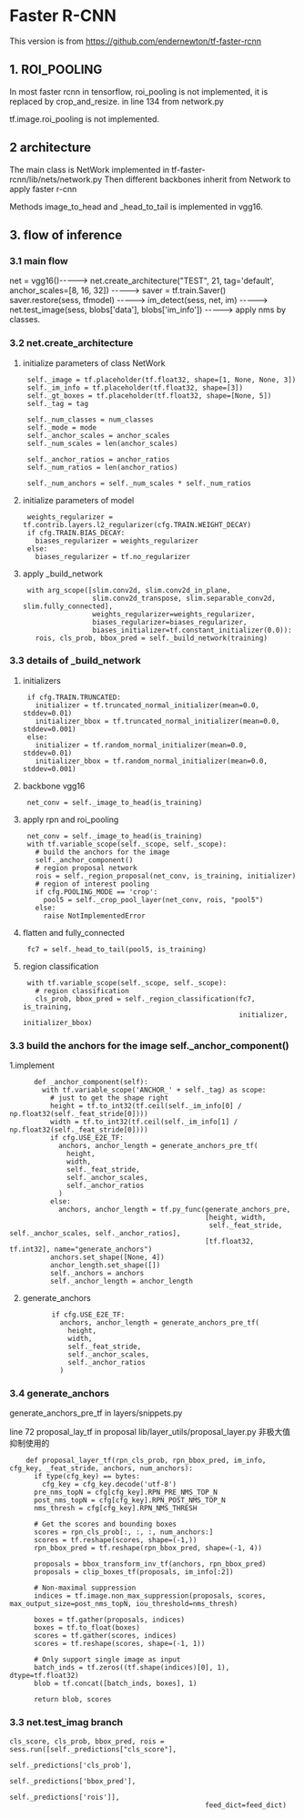 # Faster R-CNN

This version is from <https://github.com/endernewton/tf-faster-rcnn>

## 1. ROI_POOLING

In most faster rcnn in tensorflow, roi_pooling is not implemented, it is replaced by crop_and_resize.  in line 134 from network.py 

tf.image.roi_pooling is not implemented.

## 2 architecture
The main class is NetWork implemented in tf-faster-rcnn/lib/nets/network.py
Then different backbones inherit from Network to apply faster r-cnn

Methods image_to_head and _head_to_tail is implemented in vgg16.


## 3. flow of inference

### 3.1 main flow 

net = vgg16()-----> net.create_architecture("TEST", 21, tag='default', anchor_scales=[8, 16, 32]) -----> saver = tf.train.Saver()  saver.restore(sess, tfmodel) -----> im_detect(sess, net, im) -----> net.test_image(sess, blobs['data'], blobs['im_info']) -----> apply nms by classes.

### 3.2 net.create_architecture

1. initialize parameters of class NetWork

        self._image = tf.placeholder(tf.float32, shape=[1, None, None, 3])
        self._im_info = tf.placeholder(tf.float32, shape=[3])
        self._gt_boxes = tf.placeholder(tf.float32, shape=[None, 5])
        self._tag = tag

        self._num_classes = num_classes
        self._mode = mode
        self._anchor_scales = anchor_scales
        self._num_scales = len(anchor_scales)

        self._anchor_ratios = anchor_ratios
        self._num_ratios = len(anchor_ratios)

        self._num_anchors = self._num_scales * self._num_ratios

2. initialize parameters of model

        weights_regularizer = tf.contrib.layers.l2_regularizer(cfg.TRAIN.WEIGHT_DECAY)
        if cfg.TRAIN.BIAS_DECAY:
          biases_regularizer = weights_regularizer
        else:
          biases_regularizer = tf.no_regularizer
          
3. apply _build_network 
        
        with arg_scope([slim.conv2d, slim.conv2d_in_plane,
                        slim.conv2d_transpose, slim.separable_conv2d, slim.fully_connected], 
                        weights_regularizer=weights_regularizer,
                        biases_regularizer=biases_regularizer, 
                        biases_initializer=tf.constant_initializer(0.0)): 
          rois, cls_prob, bbox_pred = self._build_network(training)
          
### 3.3 details of _build_network 
    
1. initializers  

        if cfg.TRAIN.TRUNCATED:
          initializer = tf.truncated_normal_initializer(mean=0.0, stddev=0.01)
          initializer_bbox = tf.truncated_normal_initializer(mean=0.0, stddev=0.001)
        else:
          initializer = tf.random_normal_initializer(mean=0.0, stddev=0.01)
          initializer_bbox = tf.random_normal_initializer(mean=0.0, stddev=0.001)

2. backbone vgg16
 
        net_conv = self._image_to_head(is_training)
    
3. apply rpn and roi_pooling
 
        net_conv = self._image_to_head(is_training)
        with tf.variable_scope(self._scope, self._scope):
          # build the anchors for the image
          self._anchor_component()
          # region proposal network
          rois = self._region_proposal(net_conv, is_training, initializer)
          # region of interest pooling
          if cfg.POOLING_MODE == 'crop':
            pool5 = self._crop_pool_layer(net_conv, rois, "pool5")
          else:
            raise NotImplementedError

4. flatten and fully_connected 

        fc7 = self._head_to_tail(pool5, is_training)
        
5. region classification

        with tf.variable_scope(self._scope, self._scope):
          # region classification
          cls_prob, bbox_pred = self._region_classification(fc7, is_training, 
                                                            initializer, initializer_bbox)

### 3.3 build the anchors for the image  self._anchor_component()

1.implement 

          def _anchor_component(self):
            with tf.variable_scope('ANCHOR_' + self._tag) as scope:
              # just to get the shape right
              height = tf.to_int32(tf.ceil(self._im_info[0] / np.float32(self._feat_stride[0])))
              width = tf.to_int32(tf.ceil(self._im_info[1] / np.float32(self._feat_stride[0])))
              if cfg.USE_E2E_TF:
                anchors, anchor_length = generate_anchors_pre_tf(
                  height,
                  width,
                  self._feat_stride,
                  self._anchor_scales,
                  self._anchor_ratios
                )
              else:
                anchors, anchor_length = tf.py_func(generate_anchors_pre,
                                                    [height, width,
                                                     self._feat_stride, self._anchor_scales, self._anchor_ratios],
                                                    [tf.float32, tf.int32], name="generate_anchors")
              anchors.set_shape([None, 4])
              anchor_length.set_shape([])
              self._anchors = anchors
              self._anchor_length = anchor_length
              
2. generate_anchors 

              if cfg.USE_E2E_TF:
                anchors, anchor_length = generate_anchors_pre_tf(
                  height,
                  width,
                  self._feat_stride,
                  self._anchor_scales,
                  self._anchor_ratios
                )
                
### 3.4 generate_anchors
generate_anchors_pre_tf in layers/snippets.py

line 72 proposal_lay_tf in proposal lib/layer_utils/proposal_layer.py 
非极大值抑制使用的 

        def proposal_layer_tf(rpn_cls_prob, rpn_bbox_pred, im_info, cfg_key, _feat_stride, anchors, num_anchors):
          if type(cfg_key) == bytes:
            cfg_key = cfg_key.decode('utf-8')
          pre_nms_topN = cfg[cfg_key].RPN_PRE_NMS_TOP_N
          post_nms_topN = cfg[cfg_key].RPN_POST_NMS_TOP_N
          nms_thresh = cfg[cfg_key].RPN_NMS_THRESH

          # Get the scores and bounding boxes
          scores = rpn_cls_prob[:, :, :, num_anchors:]
          scores = tf.reshape(scores, shape=(-1,))
          rpn_bbox_pred = tf.reshape(rpn_bbox_pred, shape=(-1, 4))

          proposals = bbox_transform_inv_tf(anchors, rpn_bbox_pred)
          proposals = clip_boxes_tf(proposals, im_info[:2])

          # Non-maximal suppression
          indices = tf.image.non_max_suppression(proposals, scores, max_output_size=post_nms_topN, iou_threshold=nms_thresh)

          boxes = tf.gather(proposals, indices)
          boxes = tf.to_float(boxes)
          scores = tf.gather(scores, indices)
          scores = tf.reshape(scores, shape=(-1, 1))

          # Only support single image as input
          batch_inds = tf.zeros((tf.shape(indices)[0], 1), dtype=tf.float32)
          blob = tf.concat([batch_inds, boxes], 1)

          return blob, scores
        
### 3.3 net.test_imag branch 

    cls_score, cls_prob, bbox_pred, rois = sess.run([self._predictions["cls_score"],
                                                     self._predictions['cls_prob'],
                                                     self._predictions['bbox_pred'],
                                                     self._predictions['rois']],
                                                    feed_dict=feed_dict)


